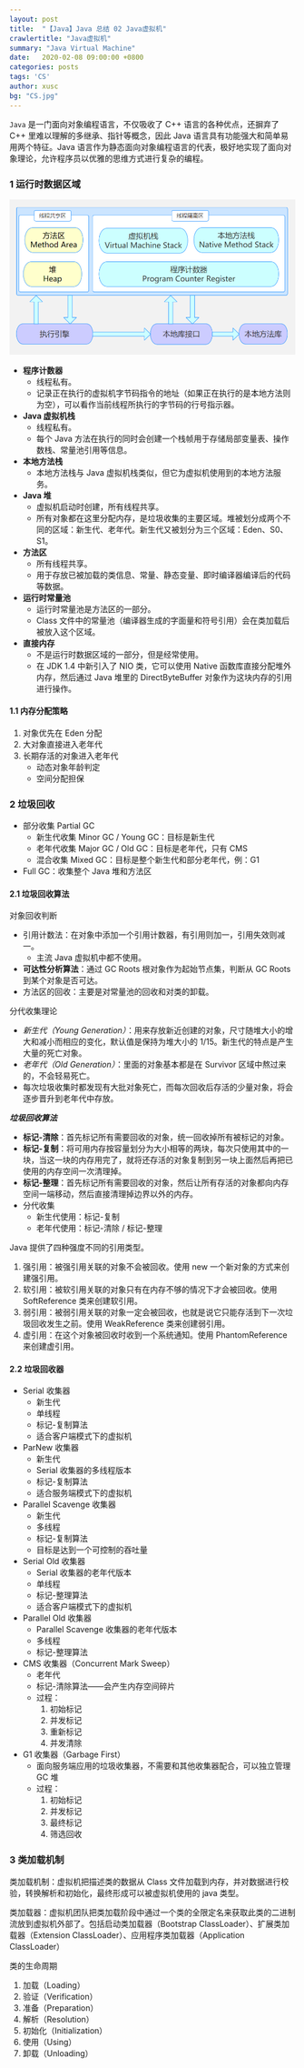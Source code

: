 ```yaml
---
layout: post
title:  "【Java】Java 总结 02 Java虚拟机"
crawlertitle: "Java虚拟机"
summary: "Java Virtual Machine"
date:   2020-02-08 09:00:00 +0800
categories: posts
tags: 'CS'
author: xusc
bg: "CS.jpg"
---
```


`Java` 是一门面向对象编程语言，不仅吸收了 C++ 语言的各种优点，还摒弃了 C++ 里难以理解的多继承、指针等概念，因此 Java 语言具有功能强大和简单易用两个特征。Java 语言作为静态面向对象编程语言的代表，极好地实现了面向对象理论，允许程序员以优雅的思维方式进行复杂的编程。

### 1 运行时数据区域

![](/assets/images/2019/运行时数据区域.png)

- **程序计数器**
  - 线程私有。
  - 记录正在执行的虚拟机字节码指令的地址（如果正在执行的是本地方法则为空），可以看作当前线程所执行的字节码的行号指示器。
- **Java 虚拟机栈**
  - 线程私有。
  - 每个 Java 方法在执行的同时会创建一个栈帧用于存储局部变量表、操作数栈、常量池引用等信息。
- **本地方法栈**
  - 本地方法栈与 Java 虚拟机栈类似，但它为虚拟机使用到的本地方法服务。
- **Java 堆**
  - 虚拟机启动时创建，所有线程共享。
  - 所有对象都在这里分配内存，是垃圾收集的主要区域。堆被划分成两个不同的区域：新生代、老年代。新生代又被划分为三个区域：Eden、S0、S1。
- **方法区**
  - 所有线程共享。
  - 用于存放已被加载的类信息、常量、静态变量、即时编译器编译后的代码等数据。
- **运行时常量池**
  - 运行时常量池是方法区的一部分。
  - Class 文件中的常量池（编译器生成的字面量和符号引用）会在类加载后被放入这个区域。
- **直接内存**
  - 不是运行时数据区域的一部分，但是经常使用。
  - 在 JDK 1.4 中新引入了 NIO 类，它可以使用 Native 函数库直接分配堆外内存，然后通过 Java 堆里的 DirectByteBuffer 对象作为这块内存的引用进行操作。

#### 1.1 内存分配策略
1. 对象优先在 Eden 分配
2. 大对象直接进入老年代
3. 长期存活的对象进入老年代
   - 动态对象年龄判定
   - 空间分配担保



### 2 垃圾回收
- 部分收集 Partial GC
  - 新生代收集 Minor GC / Young GC：目标是新生代
  - 老年代收集 Major GC / Old GC：目标是老年代，只有 CMS
  - 混合收集 Mixed GC：目标是整个新生代和部分老年代，例：G1
- Full GC：收集整个 Java 堆和方法区

#### 2.1 垃圾回收算法

对象回收判断
- 引用计数法：在对象中添加一个引用计数器，有引用则加一，引用失效则减一。
  - 主流 Java 虚拟机中都不使用。
- **可达性分析算法**：通过 GC Roots 根对象作为起始节点集，判断从 GC Roots 到某个对象是否可达。
- 方法区的回收：主要是对常量池的回收和对类的卸载。

分代收集理论
- *新生代（Young Generation）*：用来存放新近创建的对象，尺寸随堆大小的增大和减小而相应的变化，默认值是保持为堆大小的 1/15。新生代的特点是产生大量的死亡对象。
- *老年代（Old Generation）*：里面的对象基本都是在 Survivor 区域中熬过来的，不会轻易死亡。
- 每次垃圾收集时都发现有大批对象死亡，而每次回收后存活的少量对象，将会逐步晋升到老年代中存放。

***垃圾回收算法***
- **标记-清除**：首先标记所有需要回收的对象，统一回收掉所有被标记的对象。
- **标记-复制**：将可用内存按容量划分为大小相等的两块，每次只使用其中的一块，当这一块的内存用完了，就将还存活的对象复制到另一块上面然后再把已使用的内存空间一次清理掉。
- **标记-整理**：首先标记所有需要回收的对象，然后让所有存活的对象都向内存空间一端移动，然后直接清理掉边界以外的内存。
- 分代收集
   - 新生代使用：标记-复制
   - 老年代使用：标记-清除 / 标记-整理

Java 提供了四种强度不同的引用类型。
1. 强引用：被强引用关联的对象不会被回收。使用 new 一个新对象的方式来创建强引用。
2. 软引用：被软引用关联的对象只有在内存不够的情况下才会被回收。使用 SoftReference 类来创建软引用。
3. 弱引用：被弱引用关联的对象一定会被回收，也就是说它只能存活到下一次垃圾回收发生之前。使用 WeakReference 类来创建弱引用。
4. 虚引用：在这个对象被回收时收到一个系统通知。使用 PhantomReference 来创建虚引用。

#### 2.2 垃圾回收器
- Serial 收集器
  - 新生代
  - 单线程
  - 标记-复制算法
  - 适合客户端模式下的虚拟机
- ParNew 收集器
  - 新生代
  - Serial 收集器的多线程版本
  - 标记-复制算法
  - 适合服务端模式下的虚拟机
- Parallel Scavenge 收集器
  - 新生代
  - 多线程
  - 标记-复制算法
  - 目标是达到一个可控制的吞吐量
- Serial Old 收集器
  - Serial 收集器的老年代版本
  - 单线程
  - 标记-整理算法
  - 适合客户端模式下的虚拟机
- Parallel Old 收集器
  - Parallel Scavenge 收集器的老年代版本
  - 多线程
  - 标记-整理算法
- CMS 收集器（Concurrent Mark Sweep）
  - 老年代
  - 标记-清除算法——会产生内存空间碎片
  - 过程：
    1. 初始标记
    2. 并发标记
    3. 重新标记
    4. 并发清除
- G1 收集器（Garbage First）
  - 面向服务端应用的垃圾收集器，不需要和其他收集器配合，可以独立管理 GC 堆
  - 过程：
    1. 初始标记
    2. 并发标记
    3. 最终标记
    4. 筛选回收



### 3 类加载机制
类加载机制：虚拟机把描述类的数据从 Class 文件加载到内存，并对数据进行校验，转换解析和初始化，最终形成可以被虚拟机使用的 java 类型。

类加载器：虚拟机团队把类加载阶段中通过一个类的全限定名来获取此类的二进制流放到虚拟机外部了。包括启动类加载器（Bootstrap ClassLoader）、扩展类加载器（Extension ClassLoader）、应用程序类加载器（Application ClassLoader）

类的生命周期
1. 加载（Loading）
2. 验证（Verification）
3. 准备（Preparation）
4. 解析（Resolution）
5. 初始化（Initialization）
6. 使用（Using）
7. 卸载（Unloading）



